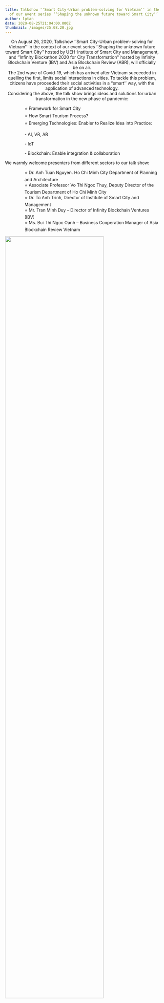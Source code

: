 ```yaml
---
title: Talkshow ‘’Smart City-Urban problem-solving for Vietnam’’ in the context
  of our event series ‘’Shaping the unknown future toward Smart City’’
author: lptan
date: 2020-08-25T21:04:00.000Z
thumbnail: /images/25.08.20.jpg
---
```

<p align="center"> 
On August 26, 2020, Talkshow ‘’Smart City-Urban problem-solving for Vietnam’’ in the context of our event series ‘’Shaping the unknown future toward Smart City’’ hosted by UEH-Institute of Smart City and Management, and ‘’Infinity Blockathon 2020 for City Transformation’’ hosted by Infinity Blockchain Venture (IBV) and Asia Blockchain Review (ABR), will officially be on air.<br>
The 2nd wave of Covid-19, which has arrived after Vietnam succeeded in quelling the first, limits social interactions in cities. To tackle this problem, citizens have proceeded their social activities in a ‘’smart’’ way, with the application of advanced technology. <br>
Considering the above, the talk show brings ideas and solutions for urban transformation in the new phase of pandemic: <ul>
<dd>⭐  Framework for Smart City</dd> 
<dd>⭐️  How Smart Tourism Process?</dd>
<dd> ⭐️  Emerging Technologies: Enabler to Realize Idea into Practice: 
      <dl>- AI, VR, AR</dl>
      <dl>- IoT</dl>
      <dl>- Blockchain: Enable integration & collaboration</dl>
</dd>
</ul>
We warmly welcome presenters from different sectors to our talk show:
<ul>
<dd>️⭐ Dr. Anh Tuan Nguyen. Ho Chi Minh City Department of Planning and Architecture</dd>
<dd>⭐️ Associate Professor Vo Thi Ngoc Thuy, Deputy Director of the Tourism Department of Ho Chi Minh City</dd>
<dd>⭐️ Dr. Tú Anh Trinh, Director of Institute of Smart City and Management</dd>
<dd>⭐️ Mr. Tran Minh Duy – Director of Infinity Blockchain Ventures (IBV)</dd>
<dd>⭐️ Ms. Bui Thi Ngoc Oanh – Business Cooperation Manager of Asia Blockchain Review Vietnam</dd>
</ul>
</p

<div align="center"> <img align="center" width="80%" src="/images/25.08.20.jpg"/> </div>
